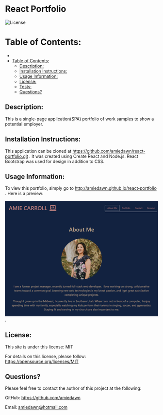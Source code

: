 # React Portfolio

![License](https://img.shields.io/badge/License-MIT-green.svg)

# Table of Contents:
- [](#)
- [Table of Contents:](#table-of-contents)
  - [Description:](#description)
  - [Installation Instructions:](#installation-instructions)
  - [Usage Information:](#usage-information)
  - [License:](#license)
  - [Tests:](#tests)
  - [Questions?](#questions)

## Description: 

This is a single-page application(SPA) portfolio of work samples to show a potential employer.

## Installation Instructions:

This application can be cloned at https://github.com/amiedawn/react-portfolio.git . It was created using Create React and Node.js. React Bootstrap was used for design in addition to CSS.

## Usage Information:

To view this portfolio, simply go to http://amiedawn.github.io/react-portfolio . Here is a preview:<br><br>![Screenshot](/public/screenshot.png) .

## License:

This site is under this license: MIT

For details on this license, please follow: https://opensource.org/licenses/MIT

## Questions?

Please feel free to contact the author of this project at the following:

GitHub: <https://github.com/amiedawn>

Email:  <amiedawn@hotmail.com>